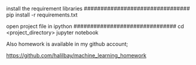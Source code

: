 install the requirement libraries
################################
pip install -r requirements.txt


open project file in ipython
###############################
cd <project_directory>
jupyter notebook


Also homework is available in my github account;

https://github.com/halilbay/machine_learning_homework